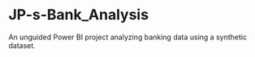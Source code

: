 # JP-s-Bank_Analysis
An unguided Power BI project analyzing banking data using a synthetic dataset.
